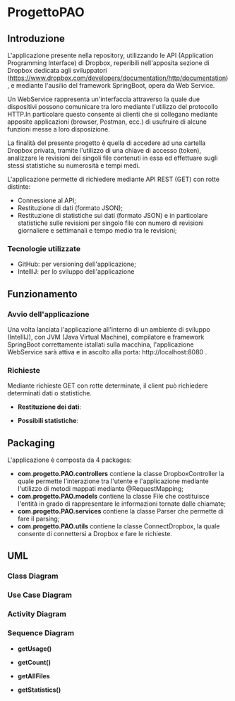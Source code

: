 # ProgettoPAO
## Introduzione

L'applicazione presente nella repository, utilizzando le API (Application Programming Interface) di Dropbox, reperibili nell'apposita sezione di Dropbox dedicata agli sviluppatori (https://www.dropbox.com/developers/documentation/http/documentation), e mediante l'ausilio del framework SpringBoot, opera da Web Service.

Un WebService rappresenta un'interfaccia attraverso la quale due dispositivi possono comunicare tra loro mediante l'utilizzo del protocollo HTTP.In particolare questo consente ai clienti che si collegano mediante apposite applicazioni (browser, Postman, ecc.) di usufruire di alcune funzioni messe a loro disposizione.

La finalità del presente progetto è quella di accedere ad una cartella Dropbox privata, tramite l'utilizzo di una chiave di accesso (token), analizzare le revisioni dei singoli file contenuti in essa ed effettuare sugli stessi statistiche su numerosità e tempi medi.

L'applicazione permette di richiedere mediante API REST (GET) con rotte distinte:
* Connessione al API;
* Restituzione di dati (formato JSON);
* Restituzione di statistiche sui dati (formato JSON) e in particolare statistiche sulle revisioni per singolo file con numero di revisioni giornaliere e settimanali e tempo medio tra le revisioni;

### Tecnologie utilizzate
* GitHub: per versioning dell'applicazione;
* IntellIJ: per lo sviluppo dell'applicazione

## Funzionamento
### Avvio dell'applicazione
Una volta lanciata l'applicazione all'interno di un ambiente di sviluppo (IntellIJ), con JVM (Java Virtual Machine), compilatore e framework SpringBoot correttamente istallati sulla macchina, l'applicazione WebService sarà attiva e in ascolto alla porta: http://localhost:8080 .
### Richieste
Mediante richieste GET con rotte determinate, il client può richiedere determinati dati o statistiche.

* **Restituzione dei dati**:

* **Possibili statistiche**:


## Packaging
L'applicazione è composta da 4 packages:
* **com.progetto.PAO.controllers** contiene la classe DropboxController la quale permette l'interazione tra l'utente e l'applicazione mediante l'utilizzo di metodi mappati mediante @RequestMapping;
* **com.progetto.PAO.models** contiene la classe File che costituisce l'entità in grado di rappresentare le informazioni tornate dalle chiamate;
* **com.progetto.PAO.services** contiene la classe Parser che permette di fare il parsing;
* **com.progetto.PAO.utils**  contiene la classe ConnectDropbox, la quale consente di connettersi a Dropbox e fare le richieste.

## UML
### Class Diagram

### Use Case Diagram

### Activity Diagram

### Sequence Diagram
* **getUsage()**

* **getCount()**

* **getAllFiles**

* **getStatistics()**






